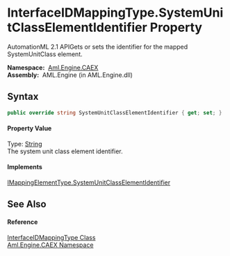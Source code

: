 InterfaceIDMappingType.SystemUnitClassElementIdentifier Property
================================================================
AutomationML 2.1 APIGets or sets the identifier for the mapped SystemUnitClass element.

  **Namespace:**  [Aml.Engine.CAEX][1]  
  **Assembly:**  AML.Engine (in AML.Engine.dll)

Syntax
------

```csharp
public override string SystemUnitClassElementIdentifier { get; set; }
```

#### Property Value
Type: [String][2]  
 The system unit class element identifier. 
#### Implements
[IMappingElementType.SystemUnitClassElementIdentifier][3]  


See Also
--------

#### Reference
[InterfaceIDMappingType Class][4]  
[Aml.Engine.CAEX Namespace][1]  

[1]: ../README.md
[2]: https://docs.microsoft.com/dotnet/api/system.string
[3]: ../IMappingElementType/SystemUnitClassElementIdentifier.md
[4]: README.md
[5]: https://www.automationml.org
[6]: ../../icons/logoShade.png